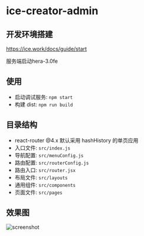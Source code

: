 # ice-creator-admin
## 开发环境搭建

https://ice.work/docs/guide/start

服务端启动hera-3.0fe
## 使用

- 启动调试服务: `npm start`
- 构建 dist: `npm run build`

## 目录结构

- react-router @4.x 默认采用 hashHistory 的单页应用
- 入口文件: `src/index.js`
- 导航配置: `src/menuConfig.js`
- 路由配置: `src/routerConfig.js`
- 路由入口: `src/router.jsx`
- 布局文件: `src/layouts`
- 通用组件: `src/components`
- 页面文件: `src/pages`

## 效果图

![screenshot](https://img.alicdn.com/tfs/TB1zynrDHvpK1RjSZFqXXcXUVXa-2860-1580.png)
